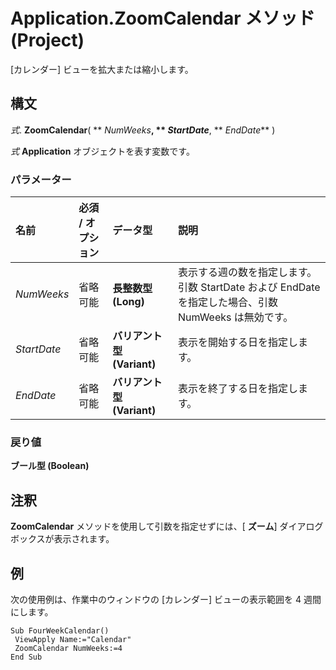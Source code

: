 
# Application.ZoomCalendar メソッド (Project)

[カレンダー] ビューを拡大または縮小します。


## 構文

 _式_. **ZoomCalendar**( ** _NumWeeks_**, ** _StartDate_**, ** _EndDate_** )

 _式_ **Application** オブジェクトを表す変数です。


### パラメーター



|**名前**|**必須 / オプション**|**データ型**|**説明**|
|:-----|:-----|:-----|:-----|
| _NumWeeks_|省略可能|**長整数型 (Long)**|表示する週の数を指定します。引数 StartDate および EndDate を指定した場合、引数 NumWeeks は無効です。|
| _StartDate_|省略可能|**バリアント型 (Variant)**|表示を開始する日を指定します。|
| _EndDate_|省略可能|**バリアント型 (Variant)**|表示を終了する日を指定します。|

### 戻り値

 **ブール型 (Boolean)**


## 注釈

 **ZoomCalendar** メソッドを使用して引数を指定せずには、[ **ズーム**] ダイアログ ボックスが表示されます。


## 例

次の使用例は、作業中のウィンドウの [カレンダー] ビューの表示範囲を 4 週間にします。


```
Sub FourWeekCalendar() 
 ViewApply Name:="Calendar" 
 ZoomCalendar NumWeeks:=4 
End Sub
```

